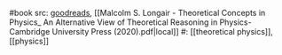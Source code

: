 #book 
src: [goodreads](https://www.goodreads.com/book/show/53599199-theoretical-concepts-in-physics), [[Malcolm S. Longair - Theoretical Concepts in Physics_ An Alternative View of Theoretical Reasoning in Physics-Cambridge University Press (2020).pdf|local]] 
#: [[theoretical physics]], [[physics]] 

